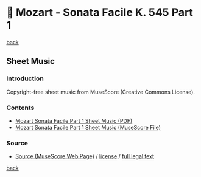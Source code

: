🎼 Mozart - Sonata Facile K. 545 Part 1
========================================

[back](../README.md)

Sheet Music
-----------

### Introduction

Copyright-free sheet music from MuseScore (Creative Commons License).  

### Contents

- [Mozart Sonata Facile Part 1 Sheet Music (PDF)](mozart-sonata-facile-part-1-sheet-music.pdf)
- [Mozart Sonata Facile Part 1 Sheet Music (MuseScore File)](mozart-sonata-facile-part-1-sheet-music.mscz)

### Source

- <a target="_blank" rel="noopener noreferrer" href="https://musescore.com/user/29926531/scores/5588465">Source (MuseScore Web Page)</a> / <a target="_blank" rel="noopener noreferrer" href="https://creativecommons.org/publicdomain/zero/1.0/">license</a> / <a target="_blank" rel="noopener noreferrer" href="https://creativecommons.org/publicdomain/zero/1.0/legalcode">full legal text</a>

[back](../README.md)
